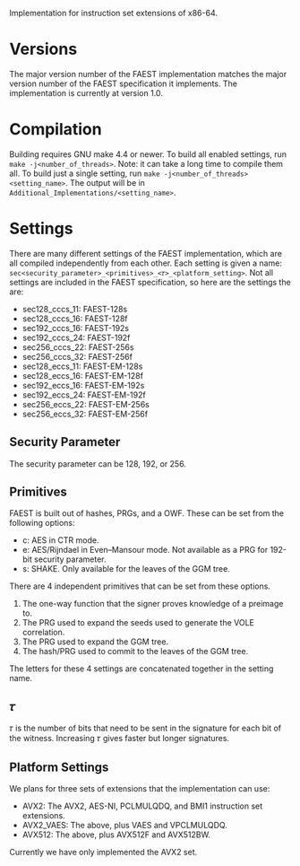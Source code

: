 Implementation for instruction set extensions of x86-64.

# Versions

The major version number of the FAEST implementation matches the major version number of the FAEST specification it implements.
The implementation is currently at version 1.0.

# Compilation

Building requires GNU make 4.4 or newer.
To build all enabled settings, run `make -j<number_of_threads>`.
Note: it can take a long time to compile them all.
To build just a single setting, run `make -j<number_of_threads> <setting_name>`.
The output will be in `Additional_Implementations/<setting_name>`.

# Settings

There are many different settings of the FAEST implementation, which are all compiled independently from each other.
Each setting is given a name: `sec<security_parameter>_<primitives>_<𝜏>_<platform_setting>`.
Not all settings are included in the FAEST specification, so here are the settings the are:

- sec128_cccs_11: FAEST-128s
- sec128_cccs_16: FAEST-128f
- sec192_cccs_16: FAEST-192s
- sec192_cccs_24: FAEST-192f
- sec256_cccs_22: FAEST-256s
- sec256_cccs_32: FAEST-256f
- sec128_eccs_11: FAEST-EM-128s
- sec128_eccs_16: FAEST-EM-128f
- sec192_eccs_16: FAEST-EM-192s
- sec192_eccs_24: FAEST-EM-192f
- sec256_eccs_22: FAEST-EM-256s
- sec256_eccs_32: FAEST-EM-256f

## Security Parameter

The security parameter can be 128, 192, or 256.

## Primitives

FAEST is built out of hashes, PRGs, and a OWF.
These can be set from the following options:
- c: AES in CTR mode.
- e: AES/Rijndael in Even–Mansour mode. Not available as a PRG for 192-bit security parameter.
- s: SHAKE. Only available for the leaves of the GGM tree.

There are 4 independent primitives that can be set from these options.
1. The one-way function that the signer proves knowledge of a preimage to.
2. The PRG used to expand the seeds used to generate the VOLE correlation.
3. The PRG used to expand the GGM tree.
4. The hash/PRG used to commit to the leaves of the GGM tree.

The letters for these 4 settings are concatenated together in the setting name.

## 𝜏

𝜏 is the number of bits that need to be sent in the signature for each bit of the witness.
Increasing 𝜏 gives faster but longer signatures.

## Platform Settings

We plans for three sets of extensions that the implementation can use:

- AVX2: The AVX2, AES-NI, PCLMULQDQ, and BMI1 instruction set extensions.
- AVX2_VAES: The above, plus VAES and VPCLMULQDQ.
- AVX512: The above, plus AVX512F and AVX512BW.

Currently we have only implemented the AVX2 set.
